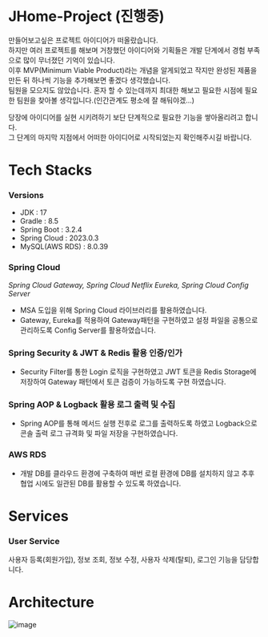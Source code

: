 # JHome-Project (진행중)
만들어보고싶은 프로젝트 아이디어가 떠올랐습니다.<br>
하지만 여러 프로젝트를 해보며 거창했던 아이디어와 기획들은 개발 단계에서 경험 부족으로 많이 무너졌던 기억이 있습니다.<br>
이후 MVP(Minimum Viable Product)라는 개념을 알게되었고 작지만 완성된 제품을 만든 뒤 하나씩 기능을 추가해보면 좋겠다 생각했습니다.<br>
팀원을 모으지도 않았습니다. 혼자 할 수 있는데까지 최대한 해보고 필요한 시점에 필요한 팀원을 찾아볼 생각입니다.(인간관계도 평소에 잘 해둬야겠...)

당장에 아이디어를 실현 시키려하기 보단 단계적으로 필요한 기능을 쌓아올리려고 합니다. <br>
그 단계의 마지막 지점에서 어떠한 아이디어로 시작되었는지 확인해주시길 바랍니다.

# Tech Stacks
### Versions
- JDK : 17
- Gradle : 8.5
- Spring Boot : 3.2.4
- Spring Cloud : 2023.0.3
- MySQL(AWS RDS) : 8.0.39

### Spring Cloud
_Spring Cloud Gateway, Spring Cloud Netflix Eureka, Spring Cloud Config Server_
- MSA 도입을 위해 Spring Cloud 라이브러리를 활용하였습니다. 
- Gateway, Eureka를 적용하여 Gateway패턴을 구현하였고 설정 파일을 공통으로 관리하도록 Config Server를 활용하였습니다.

### Spring Security & JWT & Redis 활용 인증/인가
- Security Filter를 통한 Login 로직을 구현하였고 JWT 토큰을 Redis Storage에 저장하여 Gateway 패턴에서 토큰 검증이 가능하도록 구현 하였습니다.

### Spring AOP & Logback 활용 로그 출력 및 수집
- Spring AOP를 통해 메서드 실행 전후로 로그를 출력하도록 하였고 Logback으로 콘솔 출력 로그 규격화 및 파일 저장을 구현하였습니다.

### AWS RDS
- 개발 DB를 클라우드 환경에 구축하여 매번 로컬 환경에 DB를 설치하지 않고 추후 협업 시에도 일관된 DB를 활용할 수 있도록 하였습니다.

# Services
### User Service
사용자 등록(회원가입), 정보 조회, 정보 수정, 사용자 삭제(탈퇴), 로그인 기능을 담당합니다.

# Architecture
![image](https://github.com/user-attachments/assets/8e8d3dc8-ff9f-427a-9496-38dc96a1d133)

